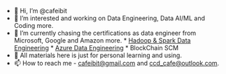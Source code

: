 - 👋 Hi, I’m @cafeibit
- 👀 I’m interested and working on Data Engineering, Data AI/ML and Coding more.
- 🌱 I’m currently chasing the certifications as data engineer from Microsoft, Google and Amazon more.
      * <a href="./Hadoop-Spark-Data-Engineering">Hadoop & Spark Data Engineering</a>
      * <a href="./Azure-Data-Engineering">Azure Data Engineering</a>
      * BlockChain SCM
- 💞️ All materials here is just for personal learning and using.
- 📫 How to reach me - cafeibit@gmail.com and ccd_cafe@outlook.com.

<!---
cafeibit/cafeibit is a ✨ special ✨ repository because its `README.md` (this file) appears on your GitHub profile.
You can click the Preview link to take a look at your changes.
--->
